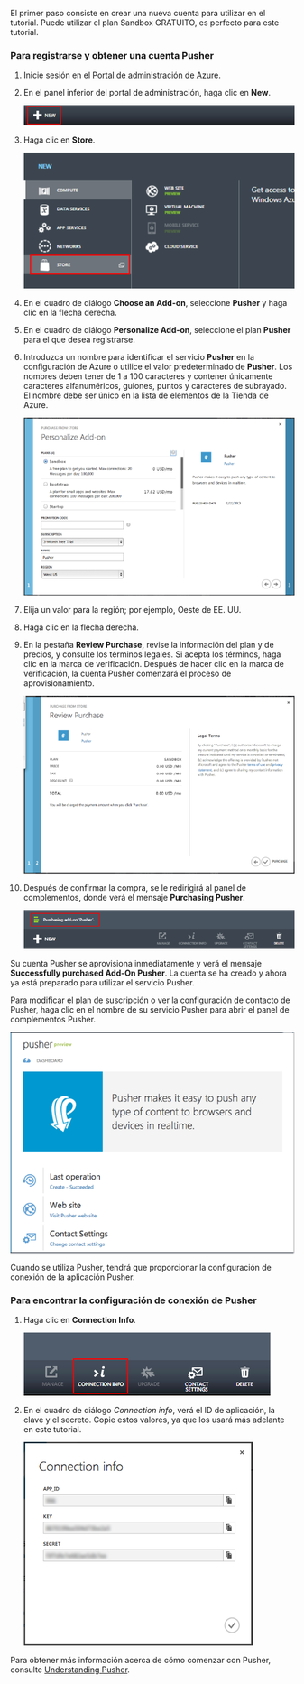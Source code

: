 El primer paso consiste en crear una nueva cuenta para utilizar en el
tutorial. Puede utilizar el plan Sandbox GRATUITO, es perfecto para este
tutorial.
### Para registrarse y obtener una cuenta Pusher

1.  Inicie sesión en el [Portal de administración de Azure][1].

2.  En el panel inferior del portal de administración, haga clic en
    **New**.
    
    ![command-bar-new](./media/pusher-sign-up/1-command-bar-new.png)

3.  Haga clic en **Store**.
    
    ![pusher-store](./media/pusher-sign-up/2-pusher-store.png)

4.  En el cuadro de diálogo **Choose an Add-on**, seleccione **Pusher**
    y haga clic en la flecha derecha.

5.  En el cuadro de diálogo **Personalize Add-on**, seleccione el plan
    **Pusher** para el que desea registrarse.

6.  Introduzca un nombre para identificar el servicio **Pusher** en la
    configuración de Azure o utilice el valor predeterminado de
    **Pusher**. Los nombres deben tener de 1 a 100 caracteres y contener
    únicamente caracteres alfanuméricos, guiones, puntos y caracteres de
    subrayado. El nombre debe ser único en la lista de elementos de la
    Tienda de Azure.
    
    ![store-screen-1](./media/pusher-sign-up/3-pusher-store-screen-1.png)

7.  Elija un valor para la región; por ejemplo, Oeste de EE. UU.

8.  Haga clic en la flecha derecha.

9.  En la pestaña **Review Purchase**, revise la información del plan y
    de precios, y consulte los términos legales. Si acepta los términos,
    haga clic en la marca de verificación. Después de hacer clic en la
    marca de verificación, la cuenta Pusher comenzará el proceso de
    aprovisionamiento.
    
    ![store-screen-2](./media/pusher-sign-up/4-pusher-store-screen-2.png)

10. Después de confirmar la compra, se le redirigirá al panel de
    complementos, donde verá el mensaje **Purchasing Pusher**.
    
    ![store-screen-3](./media/pusher-sign-up/5-pusher-store-screen-3.png)

Su cuenta Pusher se aprovisiona inmediatamente y verá el mensaje
**Successfully purchased Add-On Pusher**. La cuenta se ha creado y ahora
ya está preparado para utilizar el servicio Pusher.

Para modificar el plan de suscripción o ver la configuración de contacto
de Pusher, haga clic en el nombre de su servicio Pusher para abrir el
panel de complementos Pusher.

![pusher-add-on-dashboard](./media/pusher-sign-up/6-pusher-add-on-dashboard.png)

Cuando se utiliza Pusher, tendrá que proporcionar la configuración de
conexión de la aplicación Pusher.
### Para encontrar la configuración de conexión de Pusher

1.  Haga clic en **Connection Info**.
    
    ![pusher-connection-info-button](./media/pusher-sign-up/7-pusher-connection-info-button.png)

2.  En el cuadro de diálogo *Connection info*, verá el ID de aplicación,
    la clave y el secreto. Copie estos valores, ya que los usará más
    adelante en este tutorial.
    
    ![pusher-connection-info](./media/pusher-sign-up/8-pusher-connection-info.png)

Para obtener más información acerca de cómo comenzar con Pusher,
consulte [Understanding Pusher][2].

<!--images-->

<!--Links-->



[1]: https://manage.windowsazure.com
[2]: http://pusher.com/docs

